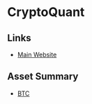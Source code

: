 # CryptoQuant

## Links

- [Main Website](https://cryptoquant.com/)

## Asset Summary

- [BTC](https://cryptoquant.com/asset/btc/summary)
